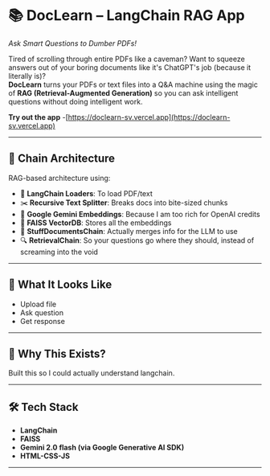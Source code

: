 # 📚 DocLearn – LangChain RAG App  
*Ask Smart Questions to Dumber PDFs!*

Tired of scrolling through entire PDFs like a caveman? Want to squeeze answers out of your boring documents like it's ChatGPT's job (because it literally is)?  
**DocLearn** turns your PDFs or text files into a Q&A machine using the magic of **RAG (Retrieval-Augmented Generation)**  so you can ask intelligent questions without doing intelligent work.

**Try out the app**
-[https://doclearn-sv.vercel.app](https://doclearn-sv.vercel.app)

---




## 🧠 Chain Architecture

RAG-based architecture using:  
- 🧾 **LangChain Loaders**: To load PDF/text 
- ✂️ **Recursive Text Splitter**: Breaks docs into bite-sized chunks  
- 🧠 **Google Gemini Embeddings**: Because I am too rich for OpenAI credits  
- 💾 **FAISS VectorDB**: Stores all the embeddings
- 🔗 **StuffDocumentsChain**: Actually merges info for the LLM to use  
- 🔍 **RetrievalChain**: So your questions go where they should, instead of screaming into the void  

---

## 📂 What It Looks Like
- Upload file  
- Ask question  
- Get response

---

## 🤡 Why This Exists?
Built this so I could actually understand langchain.

---

## 🛠️ Tech Stack
- **LangChain**  
- **FAISS**  
- **Gemini 2.0 flash (via Google Generative AI SDK)**  
- **HTML-CSS-JS**

---



